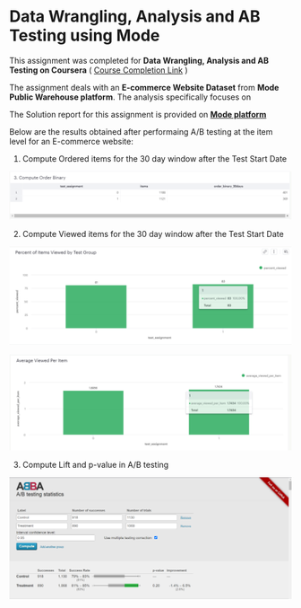 # Data Wrangling, Analysis and AB Testing using Mode

This assignment was completed for **Data Wrangling, Analysis and AB Testing on Coursera**
(
    [Course Completion Link](https://www.coursera.org/account/accomplishments/verify/AMU8UU8V4BSS)
)

The assignment deals with an **E-commerce Website Dataset** from **Mode Public Warehouse platform**. The analysis specifically focuses on 

The Solution report for this assignment is provided on **[Mode platform](https://app.mode.com/moonisgr8/reports/239ecac8277a)**

Below are the results obtained after performaing A/B testing at the item level for an E-commerce website:

1. Compute Ordered items for the 30 day window after the Test Start Date

![Order binary](Order_binary.png "Order binary")

2. Compute Viewed items for the 30 day window after the Test Start Date

![Percentage Viewed Items](percent_viewed.png "Percentage Viewed Items")

![Order binary](avg_viewed_items.png "Order binary")

3. Compute Lift and p-value in A/B testing

![AB testing](ab_testing_results.png "AB testing")


